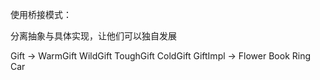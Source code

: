 使用桥接模式：

分离抽象与具体实现，让他们可以独自发展

Gift -> WarmGift WildGift ToughGift ColdGift
GiftImpl -> Flower Book Ring Car